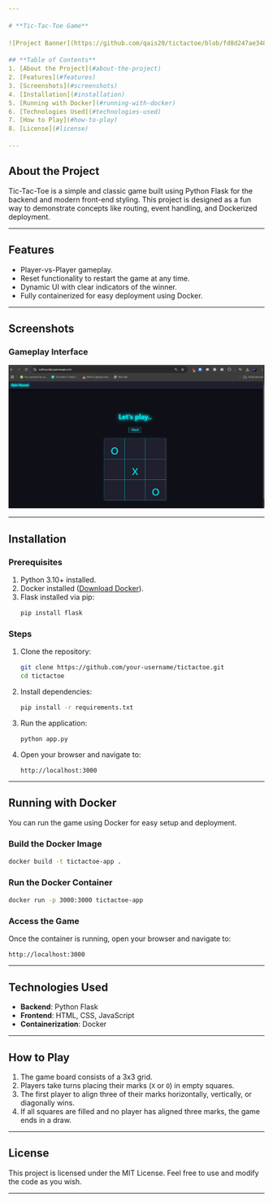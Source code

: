 ```yaml
---

# **Tic-Tac-Toe Game**

![Project Banner](https://github.com/qais20/tictactoe/blob/fd8d247ae348e9482a0c09b1ecc10732a3d35306/images/loom-video6-ezgif.com-video-to-gif-converter.gif)

## **Table of Contents**
1. [About the Project](#about-the-project)
2. [Features](#features)
3. [Screenshots](#screenshots)
4. [Installation](#installation)
5. [Running with Docker](#running-with-docker)
6. [Technologies Used](#technologies-used)
7. [How to Play](#how-to-play)
8. [License](#license)

---
```


## **About the Project**

Tic-Tac-Toe is a simple and classic game built using Python Flask for the backend and modern front-end styling. This project is designed as a fun way to demonstrate concepts like routing, event handling, and Dockerized deployment.

---

## **Features**
- Player-vs-Player gameplay.
- Reset functionality to restart the game at any time.
- Dynamic UI with clear indicators of the winner.
- Fully containerized for easy deployment using Docker.

---

## **Screenshots**
### **Gameplay Interface**
![Gameplay Screenshot](https://github.com/qais20/tictactoe/blob/fd8d247ae348e9482a0c09b1ecc10732a3d35306/images/Screenshot%202024-12-03%20173810.png)

---

## **Installation**

### **Prerequisites**
1. Python 3.10+ installed.
2. Docker installed ([Download Docker](https://www.docker.com/)).
3. Flask installed via pip:
   ```bash
   pip install flask
   ```

### **Steps**
1. Clone the repository:
   ```bash
   git clone https://github.com/your-username/tictactoe.git
   cd tictactoe
   ```

2. Install dependencies:
   ```bash
   pip install -r requirements.txt
   ```

3. Run the application:
   ```bash
   python app.py
   ```

4. Open your browser and navigate to:
   ```
   http://localhost:3000
   ```

---

## **Running with Docker**

You can run the game using Docker for easy setup and deployment.

### **Build the Docker Image**
```bash
docker build -t tictactoe-app .
```

### **Run the Docker Container**
```bash
docker run -p 3000:3000 tictactoe-app
```

### **Access the Game**
Once the container is running, open your browser and navigate to:
```
http://localhost:3000
```

---

## **Technologies Used**
- **Backend**: Python Flask
- **Frontend**: HTML, CSS, JavaScript
- **Containerization**: Docker

---

## **How to Play**
1. The game board consists of a 3x3 grid.
2. Players take turns placing their marks (`X` or `O`) in empty squares.
3. The first player to align three of their marks horizontally, vertically, or diagonally wins.
4. If all squares are filled and no player has aligned three marks, the game ends in a draw.

---

## **License**
This project is licensed under the MIT License. Feel free to use and modify the code as you wish.

---
